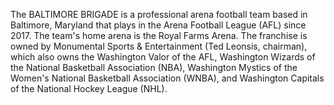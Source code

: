The BALTIMORE BRIGADE is a professional arena football team based in Baltimore, Maryland that plays in the Arena Football League (AFL) since 2017. The team's home arena is the Royal Farms Arena. The franchise is owned by Monumental Sports & Entertainment (Ted Leonsis, chairman), which also owns the Washington Valor of the AFL, Washington Wizards of the National Basketball Association (NBA), Washington Mystics of the Women's National Basketball Association (WNBA), and Washington Capitals of the National Hockey League (NHL).
